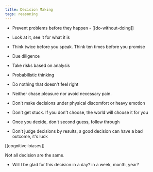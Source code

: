 ```yaml
---
title: Decision Making 
tags: reasoning
---
```


- Prevent problems before they happen - [[do-without-doing]]

- Look at it, see it for what it is
- Think twice before you speak. Think ten times before you promise
- Due diligence
- Take risks based on analysis  
- Probabilistic thinking 

- Do nothing that doesn't feel right
- Neither chase pleasure nor avoid necessary pain.
- Don't make decisions under physical discomfort or heavy emotion
- Don't get stuck. If you don't choose, the world will choose it for you 

- Once you decide, don't second guess, follow through 
- Don't judge decisions by results, a good decision can have a bad outcome, it's luck 

[[cognitive-biases]]

Not all decision are the same. 

- Will I be glad for this decision in a day? in a week, month, year? 
